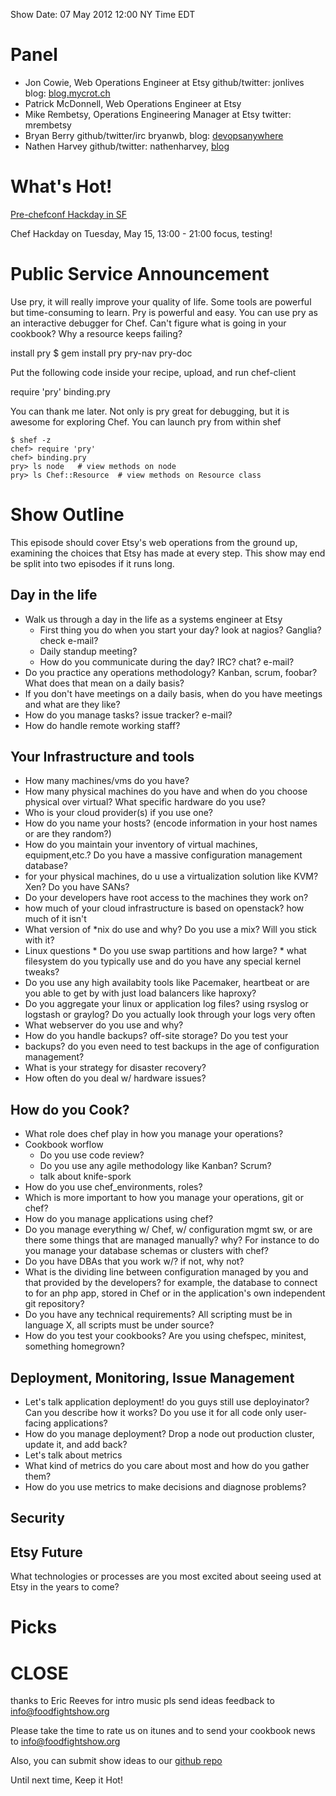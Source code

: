 Show Date: 07 May 2012  12:00 NY Time EDT

Panel
====

* Jon Cowie, Web Operations Engineer at Etsy github/twitter: jonlives blog: [blog.mycrot.ch](http://blog.mycrot.ch)
* Patrick McDonnell, Web Operations Engineer at Etsy
* Mike Rembetsy, Operations Engineering Manager at Etsy twitter: mrembetsy
* Bryan Berry github/twitter/irc bryanwb, blog: [devopsanywhere](http://devopsanywhere.blogspot.com)
* Nathen Harvey  github/twitter: nathenharvey, [blog](http://www.nathenharvey.com/)


What's Hot!
===========

[Pre-chefconf Hackday in SF](http://www.meetup.com/San-Francisco-DevOps/events/26447591/)

Chef Hackday on Tuesday, May 15, 13:00 - 21:00 
focus, testing!

Public Service Announcement
===========================

Use pry, it will really improve your quality of life. Some tools are
powerful but time-consuming to learn. Pry is powerful and easy. You
can use pry as an interactive debugger for Chef. Can't figure what is
going in your cookbook? Why a resource keeps failing? 

install pry
     $ gem install pry pry-nav pry-doc

Put the following code inside your recipe, upload, and run chef-client

require 'pry'
binding.pry
        
You can thank me later. Not only is pry great for debugging, but it is
awesome for exploring Chef. You can launch pry from within shef

    $ shef -z
    chef> require 'pry'
    chef> binding.pry
    pry> ls node   # view methods on node
    pry> ls Chef::Resource  # view methods on Resource class



Show Outline
============

This episode should cover Etsy's web operations from the ground up,
examining the choices that Etsy has made at every step. This show may
end be split into two episodes if it runs long.

Day in the life
---------------

* Walk us through a day in the life as a systems engineer at Etsy
     * First thing you do when you start your day? look at nagios?
     Ganglia? check e-mail?
     * Daily standup meeting?
     * How do you communicate during the day? IRC? chat? e-mail?
* Do you practice any operations methodology? Kanban, scrum, foobar?
   What does that mean on a daily basis?
* If you don't have meetings on a daily basis, when do you have
  meetings and what are they like?
* How do you manage tasks? issue tracker? e-mail?
* How do handle remote working staff?

Your Infrastructure and tools
-----------------------------

* How many machines/vms do you have?
* How many physical machines do you have and when do you choose physical
over virtual? What specific hardware do you use?
* Who is your cloud provider(s) if you use one?
* How do you name your hosts? (encode information in your host names or
are they random?)
* How do you maintain your inventory of virtual machines,
equipment,etc.? Do you have a massive configuration management
database?
* for your physical machines, do u use a virtualization solution like
  KVM? Xen? Do you have SANs?
* Do your developers have root access to the machines they work on?
* how much of your cloud infrastructure is based on openstack? how
  much of it isn't
* What version of *nix do use and why? Do you use a mix? Will you stick
with it?
* Linux questions
      * Do you use swap partitions and how large?
      * what filesystem do you typically use and do you have any
        special kernel tweaks?
* Do you use any high availabity tools like Pacemaker, heartbeat or
  are you able to get by with just load balancers like haproxy?
* Do you aggregate your linux or application log files? using rsyslog
  or logstash or graylog? Do you actually look through your logs very often
* What webserver do you use and why?
* How do you handle backups? off-site storage? Do you test your
* backups? do you even need to test backups in the age of
  configuration management?
* What is your strategy for disaster recovery?
* How often do you deal w/ hardware issues?

How do you Cook?
----------------

* What role does chef play in how you manage your operations?
* Cookbook worflow
  * Do you use code review? 
  * Do you use any agile methodology like Kanban? Scrum?
  * talk about knife-spork
* How do you use chef_environments, roles?
* Which is more important to how you manage your operations, git or chef?
* How do you manage applications using chef? 
* Do you manage everything w/ Chef, w/ configuration mgmt sw, or are
  there some things that are managed manually? why? For instance to
  do you manage your database schemas or clusters with chef?
* Do you have DBAs that you work w/? if not, why not?  
* What is the dividing line between configuration managed by you and
  that provided by the developers? for example, the database to
  connect to for an php app, stored in Chef or in the application's
  own independent git repository?
* Do you have any technical requirements? All scripting must be in
  language X, all scripts must be under source?
* How do you test your cookbooks? Are you using chefspec, minitest,
  something homegrown?


Deployment, Monitoring, Issue Management
----------------------------------------

* Let's talk application deployment! do you guys still use
  deployinator? Can you describe how it works? Do you use it for all
  code only user-facing applications?
* How do you manage deployment? Drop a node out production cluster,
  update it, and add back?
* Let's talk about metrics
* What kind of metrics do you care about most and how do you gather
  them?
* How do you use metrics to make decisions and diagnose problems?  

Security
--------




Etsy Future
-----------

What technologies or processes are you most excited about seeing used
at Etsy in the years to come?



Picks
=====





CLOSE
=====

thanks to Eric Reeves for intro music
pls send ideas feedback to info@foodfightshow.org

Please take the time to rate us on itunes and to send your cookbook
news to info@foodfightshow.org

Also, you can submit show ideas to our [github repo](https://github.com/foodfight/showz)

Until next time, Keep it Hot!
